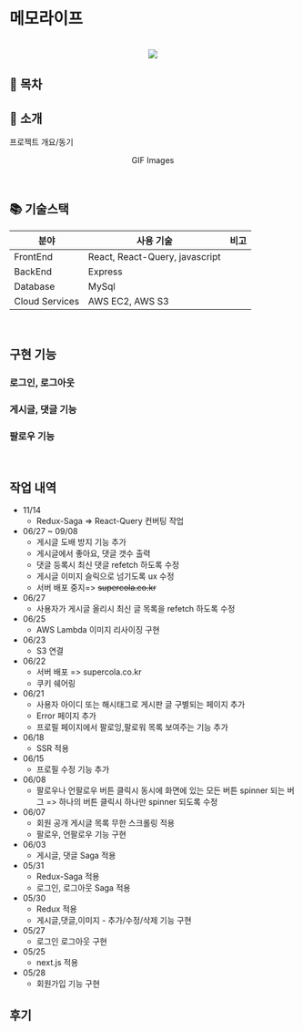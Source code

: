 # 메모라이프

<p align="center">
  <br>
  <img src="./images/common/logo-sample.jpeg">
  <br>
</p>

## 📒 목차

## 🔖 소개

<p align="justify">
프로젝트 개요/동기
</p>

<p align="center">
GIF Images
</p>

<br>

## 📚 기술스택

| 분야           | 사용 기술                      | 비고 |
| -------------- |----------------------------| ---- |
| FrontEnd       | React, React-Query, javascript |
| BackEnd        | Express                    |
| Database       | MySql                      |
| Cloud Services | AWS EC2, AWS S3            |

<br>

## 구현 기능

### 로그인, 로그아웃
### 게시글, 댓글 기능
### 팔로우 기능

<br>

## 작업 내역

* 11/14
  * Redux-Saga => React-Query 컨버팅 작업
* 06/27 ~ 09/08
  * 게시글 도배 방지 기능 추가
  * 게시글에서 좋아요, 댓글 갯수 출력
  * 댓글 등록시 최신 댓글 refetch 하도록 수정
  * 게시글 이미지 슬릭으로 넘기도록 ux 수정
  * 서버 배포 중지=> ~~supercola.co.kr~~
* 06/27
  * 사용자가 게시글 올리시 최신 글 목록을 refetch 하도록 수정
* 06/25
  * AWS Lambda 이미지 리사이징 구현
* 06/23
  * S3 연결
* 06/22
  * 서버 배포 => supercola.co.kr
  * 쿠키 쉐어링
* 06/21
  * 사용자 아이디 또는 해시태그로 게시판 글 구별되는 페이지 추가
  * Error 페이지 추가
  * 프로필 페이지에서 팔로잉,팔로워 목록 보여주는 기능 추가
* 06/18
  * SSR 적용
* 06/15
  * 프로필 수정 기능 추가
* 06/08
  * 팔로우나 언팔로우 버튼 클릭시 동시에 화면에 있는 모든 버튼 spinner 되는 버그 => 하나의 버튼 클릭시 하나만 spinner 되도록 수정
* 06/07
  * 회원 공개 게시글 목록 무한 스크롤링 적용
  * 팔로우, 언팔로우 기능 구현
* 06/03
  * 게시글, 댓글 Saga 적용
* 05/31
  * Redux-Saga 적용
  * 로그인, 로그아웃 Saga 적용
* 05/30
  * Redux 적용
  * 게시글,댓글,이미지 - 추가/수정/삭제 기능 구현
* 05/27
  * 로그인 로그아웃 구현
* 05/25
  * next.js 적용
* 05/28
  * 회원가입 기능 구현















## 후기

<!-- Stack Icon Refernces -->

[js]: /images/stack/javascript.svg
[ts]: /images/stack/typescript.svg
[react]: /images/stack/react.svg
[node]: /images/stack/node.svg
